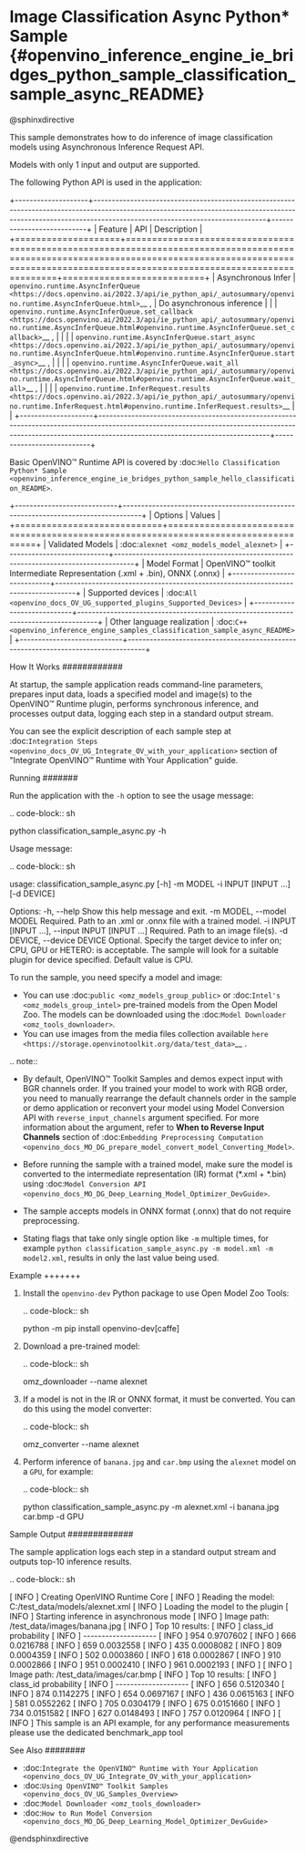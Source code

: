 # Image Classification Async Python* Sample {#openvino_inference_engine_ie_bridges_python_sample_classification_sample_async_README}

@sphinxdirective

This sample demonstrates how to do inference of image classification models using Asynchronous Inference Request API.

Models with only 1 input and output are supported.

The following Python API is used in the application:

+--------------------+-----------------------------------------------------------------------------------------------------------------------------------------------------------------------------------------------------------+---------------------------+
| Feature            | API                                                                                                                                                                                                       | Description               |
+====================+===========================================================================================================================================================================================================+===========================+
| Asynchronous Infer | `openvino.runtime.AsyncInferQueue <https://docs.openvino.ai/2022.3/api/ie_python_api/_autosummary/openvino.runtime.AsyncInferQueue.html>`__ ,                                                             | Do asynchronous inference |
|                    | `openvino.runtime.AsyncInferQueue.set_callback <https://docs.openvino.ai/2022.3/api/ie_python_api/_autosummary/openvino.runtime.AsyncInferQueue.html#openvino.runtime.AsyncInferQueue.set_callback>`__ ,  |                           |
|                    | `openvino.runtime.AsyncInferQueue.start_async <https://docs.openvino.ai/2022.3/api/ie_python_api/_autosummary/openvino.runtime.AsyncInferQueue.html#openvino.runtime.AsyncInferQueue.start_async>`__ ,    |                           |
|                    | `openvino.runtime.AsyncInferQueue.wait_all <https://docs.openvino.ai/2022.3/api/ie_python_api/_autosummary/openvino.runtime.AsyncInferQueue.html#openvino.runtime.AsyncInferQueue.wait_all>`__ ,          |                           |
|                    | `openvino.runtime.InferRequest.results <https://docs.openvino.ai/2022.3/api/ie_python_api/_autosummary/openvino.runtime.InferRequest.html#openvino.runtime.InferRequest.results>`__                       |                           |
+--------------------+-----------------------------------------------------------------------------------------------------------------------------------------------------------------------------------------------------------+---------------------------+

Basic OpenVINO™ Runtime API is covered by :doc:`Hello Classification Python* Sample <openvino_inference_engine_ie_bridges_python_sample_hello_classification_README>`.

+----------------------------+-----------------------------------------------------------------------------------+
| Options                    | Values                                                                            |
+============================+===================================================================================+
| Validated Models           | :doc:`alexnet <omz_models_model_alexnet>`                                         |
+----------------------------+-----------------------------------------------------------------------------------+
| Model Format               | OpenVINO™ toolkit Intermediate Representation (.xml + .bin), ONNX (.onnx)         |
+----------------------------+-----------------------------------------------------------------------------------+
| Supported devices          | :doc:`All <openvino_docs_OV_UG_supported_plugins_Supported_Devices>`              |
+----------------------------+-----------------------------------------------------------------------------------+
| Other language realization | :doc:`C++ <openvino_inference_engine_samples_classification_sample_async_README>` |
+----------------------------+-----------------------------------------------------------------------------------+

How It Works
############

At startup, the sample application reads command-line parameters, prepares input data, loads a specified model and image(s) to the OpenVINO™ Runtime plugin, performs synchronous inference, and processes output data, logging each step in a standard output stream.

You can see the explicit description of
each sample step at :doc:`Integration Steps <openvino_docs_OV_UG_Integrate_OV_with_your_application>` section of "Integrate OpenVINO™ Runtime with Your Application" guide.

Running
#######

Run the application with the ``-h`` option to see the usage message:

.. code-block:: sh

   python classification_sample_async.py -h

Usage message:

.. code-block:: sh
   
   usage: classification_sample_async.py [-h] -m MODEL -i INPUT [INPUT ...]
                                         [-d DEVICE]
   
   Options:
     -h, --help            Show this help message and exit.
     -m MODEL, --model MODEL
                           Required. Path to an .xml or .onnx file with a trained
                           model.
     -i INPUT [INPUT ...], --input INPUT [INPUT ...]
                           Required. Path to an image file(s).
     -d DEVICE, --device DEVICE
                           Optional. Specify the target device to infer on; CPU,
                           GPU or HETERO: is acceptable. The sample
                           will look for a suitable plugin for device specified.
                           Default value is CPU.

To run the sample, you need specify a model and image:

- You can use :doc:`public <omz_models_group_public>` or :doc:`Intel's <omz_models_group_intel>` pre-trained models from the Open Model Zoo. The models can be downloaded using the :doc:`Model Downloader <omz_tools_downloader>`.
- You can use images from the media files collection available `here <https://storage.openvinotoolkit.org/data/test_data>`__ .

.. note::
  
   - By default, OpenVINO™ Toolkit Samples and demos expect input with BGR channels order. If you trained your model to work with RGB order, you need to manually rearrange the default channels order in the sample or demo application or reconvert your model using Model Conversion API with ``reverse_input_channels`` argument specified. For more information about the argument, refer to **When to Reverse Input Channels** section of :doc:`Embedding Preprocessing Computation <openvino_docs_MO_DG_prepare_model_convert_model_Converting_Model>`.
  
   - Before running the sample with a trained model, make sure the model is converted to the intermediate representation (IR) format (\*.xml + \*.bin) using :doc:`Model Conversion API <openvino_docs_MO_DG_Deep_Learning_Model_Optimizer_DevGuide>`.
  
   - The sample accepts models in ONNX format (.onnx) that do not require preprocessing.

   - Stating flags that take only single option like `-m` multiple times, for example `python classification_sample_async.py -m model.xml -m model2.xml`, results in only the last value being used.

Example
+++++++

1. Install the ``openvino-dev`` Python package to use Open Model Zoo Tools:

   .. code-block:: sh

      python -m pip install openvino-dev[caffe]

2. Download a pre-trained model:

   .. code-block:: sh

      omz_downloader --name alexnet
   

3. If a model is not in the IR or ONNX format, it must be converted. You can do this using the model converter:

   .. code-block:: sh

      omz_converter --name alexnet

4. Perform inference of ``banana.jpg`` and ``car.bmp`` using the ``alexnet`` model on a ``GPU``, for example:

   .. code-block:: sh

      python classification_sample_async.py -m alexnet.xml -i banana.jpg car.bmp -d GPU

Sample Output
#############

The sample application logs each step in a standard output stream and outputs top-10 inference results.

.. code-block:: sh
   
   [ INFO ] Creating OpenVINO Runtime Core
   [ INFO ] Reading the model: C:/test_data/models/alexnet.xml
   [ INFO ] Loading the model to the plugin
   [ INFO ] Starting inference in asynchronous mode
   [ INFO ] Image path: /test_data/images/banana.jpg
   [ INFO ] Top 10 results:
   [ INFO ] class_id probability
   [ INFO ] --------------------
   [ INFO ] 954      0.9707602
   [ INFO ] 666      0.0216788
   [ INFO ] 659      0.0032558
   [ INFO ] 435      0.0008082
   [ INFO ] 809      0.0004359
   [ INFO ] 502      0.0003860
   [ INFO ] 618      0.0002867
   [ INFO ] 910      0.0002866
   [ INFO ] 951      0.0002410
   [ INFO ] 961      0.0002193
   [ INFO ]
   [ INFO ] Image path: /test_data/images/car.bmp
   [ INFO ] Top 10 results:
   [ INFO ] class_id probability
   [ INFO ] --------------------
   [ INFO ] 656      0.5120340
   [ INFO ] 874      0.1142275
   [ INFO ] 654      0.0697167
   [ INFO ] 436      0.0615163
   [ INFO ] 581      0.0552262
   [ INFO ] 705      0.0304179
   [ INFO ] 675      0.0151660
   [ INFO ] 734      0.0151582
   [ INFO ] 627      0.0148493
   [ INFO ] 757      0.0120964
   [ INFO ]
   [ INFO ] This sample is an API example, for any performance measurements please use the dedicated benchmark_app tool

   
See Also
########

- :doc:`Integrate the OpenVINO™ Runtime with Your Application <openvino_docs_OV_UG_Integrate_OV_with_your_application>`
- :doc:`Using OpenVINO™ Toolkit Samples <openvino_docs_OV_UG_Samples_Overview>`
- :doc:`Model Downloader <omz_tools_downloader>`
- :doc:`How to Run Model Conversion <openvino_docs_MO_DG_Deep_Learning_Model_Optimizer_DevGuide>`

@endsphinxdirective

